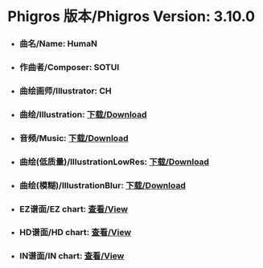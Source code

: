 
# Phigros 版本/Phigros Version:  3.10.0

- ### __曲名/Name:  HumaN__

- ### __作曲者/Composer:  SOTUI__

- ### __曲绘画师/Illustrator:  CH__

- ### __曲绘/Illustration:  [下载/Download](https://github.com/Po6647A/PAR/releases/download/3.10.0/1134.png)__

- ### __音频/Music:  [下载/Download](https://github.com/Po6647A/PAR/releases/download/3.10.0/1864.ogg)__

- ### __曲绘(低质量)/IllustrationLowRes:  [下载/Download](https://github.com/Po6647A/PAR/releases/download/3.10.0/1626.png)__

- ### __曲绘(模糊)/IllustrationBlur:  [下载/Download](https://github.com/Po6647A/PAR/releases/download/3.10.0/1380.png)__


- ### __EZ谱面/EZ chart:  [查看/View](./EZ.json/index.html)__

- ### __HD谱面/HD chart:  [查看/View](./HD.json/index.html)__

- ### __IN谱面/IN chart:  [查看/View](./IN.json/index.html)__
